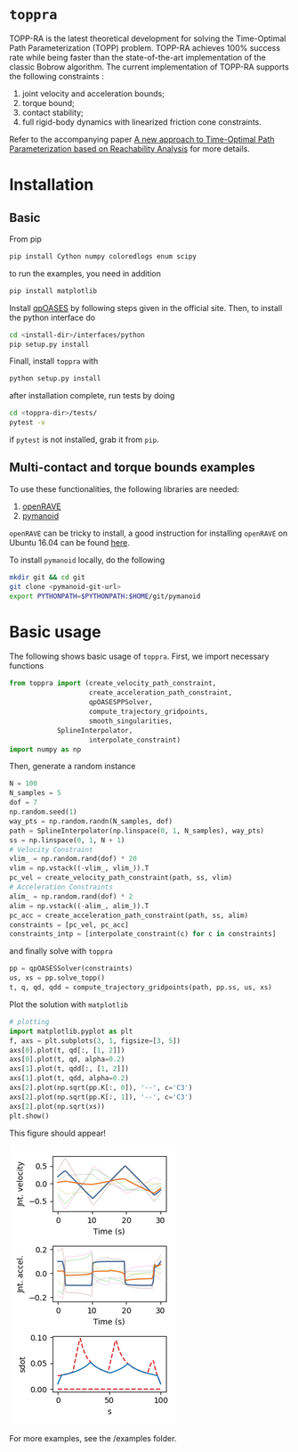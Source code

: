 # `toppra`

TOPP-RA is the latest theoretical development for solving the Time-Optimal Path Parameterization (TOPP) problem. TOPP-RA achieves 100% success rate while being faster than the state-of-the-art implementation of the classic Bobrow algorithm. The current implementation of TOPP-RA supports the following constraints :

1. joint velocity and acceleration bounds;
2. torque bound;
3. contact stability;
4. full rigid-body dynamics with linearized friction cone constraints.

Refer to the accompanying paper [A new approach to Time-Optimal Path Parameterization based on Reachability Analysis](https://arxiv.org/abs/1707.07239) for more details.


# Installation
## Basic

From pip

``` sh
pip install Cython numpy coloredlogs enum scipy
```

to run the examples, you need in addition

``` sh
pip install matplotlib
```


Install
[qpOASES](https://projects.coin-or.org/qpOASES/wiki/QpoasesInstallation) by
following steps given in the official site. Then, to install the
python interface do
``` sh
cd <install-dir>/interfaces/python
pip setup.py install
```


Finall, install `toppra` with
``` sh
python setup.py install
```
after installation complete, run tests by doing
``` sh
cd <toppra-dir>/tests/
pytest -v
```
if `pytest` is not installed, grab it from `pip`.



## Multi-contact and torque bounds examples
To use these functionalities, the following libraries are needed:

1. [openRAVE](https://github.com/rdiankov/openrave)
2. [pymanoid](https://github.com/stephane-caron/pymanoid)

`openRAVE` can be tricky to install, a good instruction for installing
`openRAVE` on Ubuntu 16.04 can be
found
[here](https://scaron.info/teaching/installing-openrave-on-ubuntu-16.04.html).

To install `pymanoid` locally, do the following
``` sh
mkdir git && cd git
git clone <pymanoid-git-url>
export PYTHONPATH=$PYTHONPATH:$HOME/git/pymanoid
```


# Basic usage

The following shows basic usage of `toppra`. First, we import necessary
functions
```python
from toppra import (create_velocity_path_constraint,
                    create_acceleration_path_constraint,
                    qpOASESPPSolver,
                    compute_trajectory_gridpoints,
                    smooth_singularities,
		    SplineInterpolator,
                    interpolate_constraint)
import numpy as np
```
Then, generate a random instance
```python
N = 100
N_samples = 5
dof = 7
np.random.seed(1)
way_pts = np.random.randn(N_samples, dof)
path = SplineInterpolator(np.linspace(0, 1, N_samples), way_pts)
ss = np.linspace(0, 1, N + 1)
# Velocity Constraint
vlim_ = np.random.rand(dof) * 20
vlim = np.vstack((-vlim_, vlim_)).T
pc_vel = create_velocity_path_constraint(path, ss, vlim)
# Acceleration Constraints
alim_ = np.random.rand(dof) * 2
alim = np.vstack((-alim_, alim_)).T
pc_acc = create_acceleration_path_constraint(path, ss, alim)
constraints = [pc_vel, pc_acc]
constraints_intp = [interpolate_constraint(c) for c in constraints]
```
and finally solve with `toppra`
```python
pp = qpOASESSolver(constraints)
us, xs = pp.solve_topp()
t, q, qd, qdd = compute_trajectory_gridpoints(path, pp.ss, us, xs)
```
Plot the solution with `matplotlib`
``` python
# plotting
import matplotlib.pyplot as plt
f, axs = plt.subplots(3, 1, figsize=[3, 5])
axs[0].plot(t, qd[:, [1, 2]])
axs[0].plot(t, qd, alpha=0.2)
axs[1].plot(t, qdd[:, [1, 2]])
axs[1].plot(t, qdd, alpha=0.2)
axs[2].plot(np.sqrt(pp.K[:, 0]), '--', c='C3')
axs[2].plot(np.sqrt(pp.K[:, 1]), '--', c='C3')
axs[2].plot(np.sqrt(xs))
plt.show()
```
This figure should appear!

![basic usage figure](medias/basic_usage.png)

For more examples, see the /examples folder.

